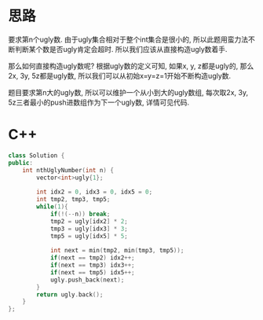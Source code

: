 # 思路
要求第n个ugly数. 由于ugly集合相对于整个int集合是很小的, 所以此题用蛮力法不断判断某个数是否ugly肯定会超时. 所以我们应该从直接构造ugly数着手.

那么如何直接构造ugly数呢? 根据ugly数的定义可知, 如果x, y, z都是ugly的, 那么2x, 3y, 5z都是ugly数, 所以我们可以从初始x=y=z=1开始不断构造ugly数.

题目要求第n大的ugly数, 所以可以维护一个从小到大的ugly数组, 每次取2x, 3y, 5z三者最小的push进数组作为下一个ugly数, 详情可见代码. 

# C++
``` C++
class Solution {
public:
    int nthUglyNumber(int n) {
        vector<int>ugly{1};
        
        int idx2 = 0, idx3 = 0, idx5 = 0;
        int tmp2, tmp3, tmp5;
        while(1){
            if(!(--n)) break; 
            tmp2 = ugly[idx2] * 2;
            tmp3 = ugly[idx3] * 3;
            tmp5 = ugly[idx5] * 5;
            
            int next = min(tmp2, min(tmp3, tmp5));
            if(next == tmp2) idx2++;
            if(next == tmp3) idx3++;
            if(next == tmp5) idx5++;
            ugly.push_back(next);
        }
        return ugly.back();
    }
};
```
